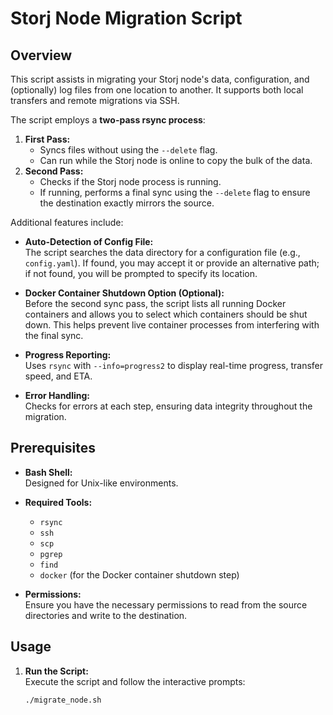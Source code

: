 # Storj Node Migration Script

## Overview

This script assists in migrating your Storj node's data, configuration, and (optionally) log files
from one location to another. It supports both local transfers and remote migrations via SSH.

The script employs a **two-pass rsync process**:
1. **First Pass:**  
   - Syncs files without using the `--delete` flag.
   - Can run while the Storj node is online to copy the bulk of the data.
2. **Second Pass:**  
   - Checks if the Storj node process is running.
   - If running, performs a final sync using the `--delete` flag to ensure the destination 
     exactly mirrors the source.

Additional features include:

- **Auto-Detection of Config File:**  
  The script searches the data directory for a configuration file (e.g., `config.yaml`).
  If found, you may accept it or provide an alternative path; if not found, you will be prompted
  to specify its location.

- **Docker Container Shutdown Option (Optional):**  
  Before the second sync pass, the script lists all running Docker containers and allows you
  to select which containers should be shut down. This helps prevent live container processes
  from interfering with the final sync.

- **Progress Reporting:**  
  Uses `rsync` with `--info=progress2` to display real-time progress, transfer speed, and ETA.

- **Error Handling:**  
  Checks for errors at each step, ensuring data integrity throughout the migration.

## Prerequisites

- **Bash Shell:**  
  Designed for Unix-like environments.

- **Required Tools:**  
  - `rsync`
  - `ssh`
  - `scp`
  - `pgrep`
  - `find`
  - `docker` (for the Docker container shutdown step)

- **Permissions:**  
  Ensure you have the necessary permissions to read from the source directories and write to the destination.

## Usage

1. **Run the Script:**  
   Execute the script and follow the interactive prompts:
   ```bash
   ./migrate_node.sh

